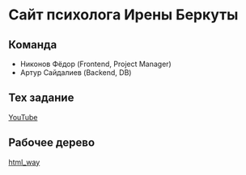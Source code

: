# Сайт психолога Ирены Беркуты

## Команда
- Никонов Фёдор (Frontend, Project Manager)
- Артур Сайдалиев (Backend, DB)

## Тех задание
[YouTube](https://youtu.be/8EaTcXK1V_c)

## Рабочее дерево
[html_way](https://github.com/fritylo/_mart/tree/html_way)
